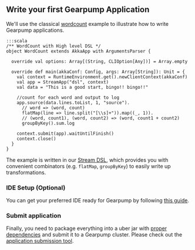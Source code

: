 ## Write your first Gearpump Application

We'll use the classical [wordcount](https://github.com/apache/incubator-gearpump/tree/master/examples/streaming/wordcount/src/main/scala/org/apache/gearpump/streaming/examples/wordcount) example to illustrate how to write Gearpump applications.

	:::scala     
	/** WordCount with High level DSL */
	object WordCount extends AkkaApp with ArgumentsParser {
	
	  override val options: Array[(String, CLIOption[Any])] = Array.empty
	
	  override def main(akkaConf: Config, args: Array[String]): Unit = {
	    val context = RuntimeEnvironment.get().newClientContext(akkaConf)
	    val app = StreamApp("dsl", context)
	    val data = "This is a good start, bingo!! bingo!!"
	
	    //count for each word and output to log
	    app.source(data.lines.toList, 1, "source").
	      // word => (word, count)
	      flatMap(line => line.split("[\\s]+")).map((_, 1)).
	      // (word, count1), (word, count2) => (word, count1 + count2)
	      groupByKey().sum.log
	
        context.submit(app).waitUntilFinish()
        context.close()
	  }
	}

The example is written in our [Stream DSL](http://gearpump.apache.org/releases/latest/api/scala/index.html#org.apache.gearpump.streaming.dsl.Stream), which provides you with convenient combinators (e.g. `flatMap`, `groupByKey`) to easily write up transformations.

### IDE Setup (Optional)

You can get your preferred IDE ready for Gearpump by following [this guide](dev-ide-setup).

### Submit application

Finally, you need to package everything into a uber jar with [proper dependencies](http://gearpump.apache.org/downloads.html#maven-dependencies) and submit it to a Gearpump cluster. Please check out the [application submission tool](../introduction/commandline).




